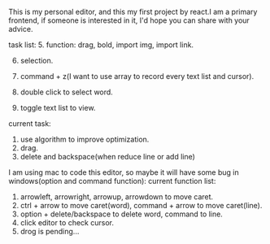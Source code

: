 
This is my personal editor, and this my first project by react.I am a primary frontend, if someone is
interested in it, I'd hope you can share with your advice.

task list:
5. function: drag, bold, import img, import link.

6. selection.

7. command + z(I want to use array to record every text list and cursor).

8. double click to select word.

9. toggle text list to view.

current task:
1. use algorithm to improve optimization.
2. drag.
3. delete and backspace(when reduce line or add line)

I am using mac to code this editor, so maybe it will have some bug in windows(option and command function):
current function list:
1. arrowleft, arrowright, arrowup, arrowdown to move caret.
2. ctrl + arrow to move caret(word), command + arrow to move caret(line).
3. option + delete/backspace to delete word, command to line.
4. click editor to check cursor.
5. drog is pending...